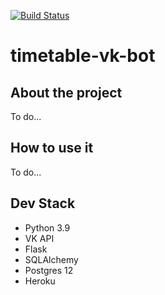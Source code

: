 [![Build Status](https://app.travis-ci.com/Heiwy/timetable-vk-bot.svg?branch=main)](https://app.travis-ci.com/Heiwy/timetable-vk-bot)

# timetable-vk-bot
## About the project
To do...

## How to use it
To do...

## Dev Stack
- Python 3.9
- VK API
- Flask
- SQLAlchemy
- Postgres 12
- Heroku
